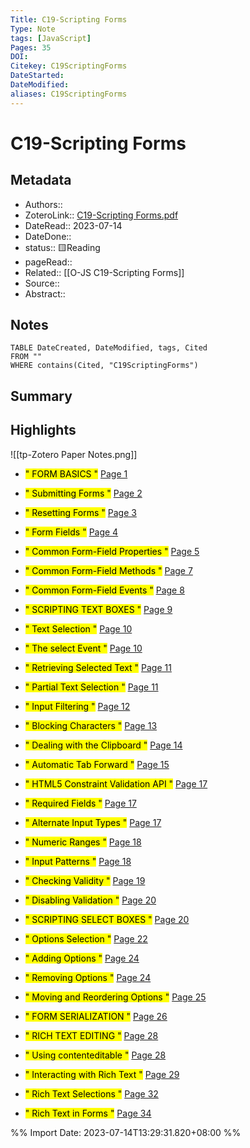 ```yaml
---
Title: C19-Scripting Forms
Type: Note
tags: [JavaScript] 
Pages: 35
DOI: 
Citekey: C19ScriptingForms
DateStarted: 
DateModified: 
aliases: C19ScriptingForms
---
```

# C19-Scripting Forms
## Metadata
- Authors::  
- ZoteroLink:: [C19-Scripting Forms.pdf](zotero://select/library/items/MMCBNHGL)
- DateRead:: 2023-07-14
- DateDone::
- status:: 🟨Reading
- pageRead::
- Related:: [[O-JS C19-Scripting Forms]]
- Source:: 
- Abstract:: 

## Notes
```dataview
TABLE DateCreated, DateModified, tags, Cited
FROM ""
WHERE contains(Cited, "C19ScriptingForms")
```
## Summary

## Highlights
![[tp-Zotero Paper Notes.png]]
- <mark class="hltr-gray ">" FORM BASICS "</mark> [Page 1 ]( zotero://open-pdf/library/items/MMCBNHGL?page=1&annotation=9JBFCE8D)

- <mark class="hltr-gray ">" Submitting Forms "</mark> [Page 2 ]( zotero://open-pdf/library/items/MMCBNHGL?page=2&annotation=2VQBB6VH)

- <mark class="hltr-gray ">" Resetting Forms "</mark> [Page 3 ]( zotero://open-pdf/library/items/MMCBNHGL?page=3&annotation=5TZ3LRTQ)

- <mark class="hltr-gray ">" Form Fields "</mark> [Page 4 ]( zotero://open-pdf/library/items/MMCBNHGL?page=4&annotation=PWRTFVW8)

- <mark class="hltr-gray ">" Common Form-Field Properties "</mark> [Page 5 ]( zotero://open-pdf/library/items/MMCBNHGL?page=5&annotation=ZDZND34F)

- <mark class="hltr-gray ">" Common Form-Field Methods "</mark> [Page 7 ]( zotero://open-pdf/library/items/MMCBNHGL?page=7&annotation=3JAHX4KH)

- <mark class="hltr-gray ">" Common Form-Field Events "</mark> [Page 8 ]( zotero://open-pdf/library/items/MMCBNHGL?page=8&annotation=TA34XE8J)

- <mark class="hltr-gray ">" SCRIPTING TEXT BOXES "</mark> [Page 9 ]( zotero://open-pdf/library/items/MMCBNHGL?page=9&annotation=KI6R9UP2)

- <mark class="hltr-gray ">" Text Selection "</mark> [Page 10 ]( zotero://open-pdf/library/items/MMCBNHGL?page=10&annotation=W6XHWVMV)

- <mark class="hltr-gray ">" The select Event "</mark> [Page 10 ]( zotero://open-pdf/library/items/MMCBNHGL?page=10&annotation=HR5W8WFL)

- <mark class="hltr-gray ">" Retrieving Selected Text "</mark> [Page 11 ]( zotero://open-pdf/library/items/MMCBNHGL?page=11&annotation=J3AMQIQZ)

- <mark class="hltr-gray ">" Partial Text Selection "</mark> [Page 11 ]( zotero://open-pdf/library/items/MMCBNHGL?page=11&annotation=SMIR4IHY)

- <mark class="hltr-gray ">" Input Filtering "</mark> [Page 12 ]( zotero://open-pdf/library/items/MMCBNHGL?page=12&annotation=DY4A5576)

- <mark class="hltr-gray ">" Blocking Characters "</mark> [Page 13 ]( zotero://open-pdf/library/items/MMCBNHGL?page=13&annotation=7DXA58Y4)

- <mark class="hltr-gray ">" Dealing with the Clipboard "</mark> [Page 14 ]( zotero://open-pdf/library/items/MMCBNHGL?page=14&annotation=56AVTCNF)

- <mark class="hltr-gray ">" Automatic Tab Forward "</mark> [Page 15 ]( zotero://open-pdf/library/items/MMCBNHGL?page=15&annotation=TK5TESAV)

- <mark class="hltr-gray ">" HTML5 Constraint Validation API "</mark> [Page 17 ]( zotero://open-pdf/library/items/MMCBNHGL?page=17&annotation=CCQ7Q7NJ)

- <mark class="hltr-gray ">" Required Fields "</mark> [Page 17 ]( zotero://open-pdf/library/items/MMCBNHGL?page=17&annotation=YJ2FTE9J)

- <mark class="hltr-gray ">" Alternate Input Types "</mark> [Page 17 ]( zotero://open-pdf/library/items/MMCBNHGL?page=17&annotation=IRCLFY2F)

- <mark class="hltr-gray ">" Numeric Ranges "</mark> [Page 18 ]( zotero://open-pdf/library/items/MMCBNHGL?page=18&annotation=ECMTAWLW)

- <mark class="hltr-gray ">" Input Patterns "</mark> [Page 18 ]( zotero://open-pdf/library/items/MMCBNHGL?page=18&annotation=8BYJJTFH)

- <mark class="hltr-gray ">" Checking Validity "</mark> [Page 19 ]( zotero://open-pdf/library/items/MMCBNHGL?page=19&annotation=ZWGF5QQY)

- <mark class="hltr-gray ">" Disabling Validation "</mark> [Page 20 ]( zotero://open-pdf/library/items/MMCBNHGL?page=20&annotation=QSLMJ5JG)

- <mark class="hltr-gray ">" SCRIPTING SELECT BOXES "</mark> [Page 20 ]( zotero://open-pdf/library/items/MMCBNHGL?page=20&annotation=KR53TXAG)

- <mark class="hltr-gray ">" Options Selection "</mark> [Page 22 ]( zotero://open-pdf/library/items/MMCBNHGL?page=22&annotation=RMHD69SA)

- <mark class="hltr-gray ">" Adding Options "</mark> [Page 24 ]( zotero://open-pdf/library/items/MMCBNHGL?page=24&annotation=4AUG89RR)

- <mark class="hltr-gray ">" Removing Options "</mark> [Page 24 ]( zotero://open-pdf/library/items/MMCBNHGL?page=24&annotation=EFFXIITS)

- <mark class="hltr-gray ">" Moving and Reordering Options "</mark> [Page 25 ]( zotero://open-pdf/library/items/MMCBNHGL?page=25&annotation=T4ZE27PK)

- <mark class="hltr-gray ">" FORM SERIALIZATION "</mark> [Page 26 ]( zotero://open-pdf/library/items/MMCBNHGL?page=26&annotation=AVA4GNDR)

- <mark class="hltr-gray ">" RICH TEXT EDITING "</mark> [Page 28 ]( zotero://open-pdf/library/items/MMCBNHGL?page=28&annotation=CHVBXMSG)

- <mark class="hltr-gray ">" Using contenteditable "</mark> [Page 28 ]( zotero://open-pdf/library/items/MMCBNHGL?page=28&annotation=X6DBKBV6)

- <mark class="hltr-gray ">" Interacting with Rich Text "</mark> [Page 29 ]( zotero://open-pdf/library/items/MMCBNHGL?page=29&annotation=F7D43EPM)

- <mark class="hltr-gray ">" Rich Text Selections "</mark> [Page 32 ]( zotero://open-pdf/library/items/MMCBNHGL?page=32&annotation=8ZC6TQI3)

- <mark class="hltr-gray ">" Rich Text in Forms "</mark> [Page 34 ]( zotero://open-pdf/library/items/MMCBNHGL?page=34&annotation=LU4YR9UP)



%% Import Date: 2023-07-14T13:29:31.820+08:00 %%
